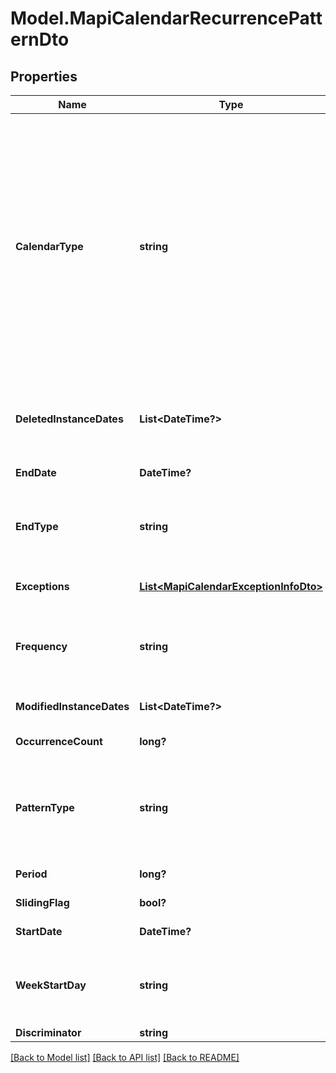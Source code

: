 # Model.MapiCalendarRecurrencePatternDto
## Properties
Name | Type | Description | Notes
------------ | ------------- | ------------- | -------------
**CalendarType** | **string** | Enumerated the calendar type of the mapi recurrence Enum, available values: Default, CalGregorian, CalGregorianUs, CalJapan, CalTaiwan, CalKorea, CalHijri, CalThai, CalHebrew, CalGregorianMeFrench, CalGregorianArabic, CalGregorianXLitEnglish, CalGregorianXLitFrench, CalLunarJapanese, CalChineseLunar, CalSaka, CalLunarEtoChn, CalLunarEtoKor, CalLunarRokuyou, CalLunarKorean, CalUmAlQura | 
**DeletedInstanceDates** | **List&lt;DateTime?&gt;** | An array of dates, each of which is the original instance date of either a deleted instance or a modified instance for this recurrence.              | [optional] 
**EndDate** | **DateTime?** | End date of an item recurrence pattern.              | 
**EndType** | **string** | Enumerates the ending type for the recurrence. Enum, available values: None, EndAfterDate, EndAfterNOccurrences, NeverEnd | 
**Exceptions** | [**List&lt;MapiCalendarExceptionInfoDto&gt;**](MapiCalendarExceptionInfoDto.md) | An exception specifies changes to an instance of a recurring series.              | [optional] 
**Frequency** | **string** | Enumerates mapi calendar recurrence frequency Enum, available values: None, Daily, Weekly, Monthly, Yearly | 
**ModifiedInstanceDates** | **List&lt;DateTime?&gt;** | An array of dates, each of which is the date of a modified instance.              | [optional] 
**OccurrenceCount** | **long?** | Number of occurrences in a recurrence.              | 
**PatternType** | **string** | Enumerates the mapi calendar recurrence pattern types Enum, available values: Day, Week, Month, MonthEnd, MonthNth, HjMonth, HjMonthNth, HjMonthEnd | 
**Period** | **long?** | Interval at which the meeting pattern repeats.              | 
**SlidingFlag** | **bool?** | Defines whether pattern is sliding or not.              | 
**StartDate** | **DateTime?** | Start date of an item recurrence pattern.              | 
**WeekStartDay** | **string** | Day of week. Enum, available values: Sunday, Monday, Tuesday, Wednesday, Thursday, Friday, Saturday | 
**Discriminator** | **string** |  | 



[[Back to Model list]](README.md#documentation-for-models) [[Back to API list]](README.md#documentation-for-api-endpoints) [[Back to README]](README.md)


